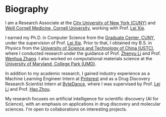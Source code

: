 # Biography
I am a Research Associate at the [City University of New York (CUNY)](https://www.cuny.edu/) and [Weill Cornell Medicine, Cornell University](https://weill.cornell.edu/), working with Prof. [Lei Xie](https://www.cs.hunter.cuny.edu/~leixie/index.html). 

I earned my Ph.D. in Computer Science from the [Graduate Center, CUNY](https://www.gc.cuny.edu/), under the supervision of Prof. [Lei Xie](https://www.cs.hunter.cuny.edu/~leixie/index.html). Prior to that, I obtained my B.S. in Physics from the [University of Science and Technology of China (USTC)](https://en.ustc.edu.cn/), where I conducted research under the guidance of Prof. [Zhenyu Li](http://www.q2chemistry.net/resume.html) and Prof. [Wenhua Zhang](https://faculty.ustc.edu.cn/zhangwenhua1/en/index.htm). I also worked on computational materials science at the [University of Maryland, College Park (UMD)](https://umd.edu/). 

In addition to my academic research, I gained industry experience as a Machine Learning Engineer Intern at [Pinterest](https://www.pinterest.com/) and as a Drug Discovery Research Scientist Intern at [ByteDance](https://www.bytedance.com/en/), where I was supervised by Prof. [Lei Li](https://lileicc.github.io/) and Prof. [Hao Zhou](https://zhouh.github.io/).

My research focuses on artificial intelligence for scientific discovery (AI for Science), with an emphasis on applications in drug discovery and molecular sciences. I'm open to collaborations on interesting projects.
